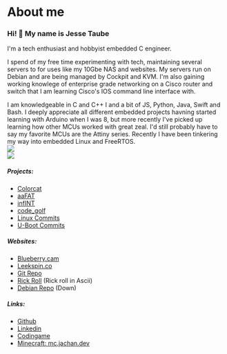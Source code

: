 # About me
### Hi! 👋 My name is Jesse Taube

I'm a tech enthusiast and hobbyist embedded C engineer.

I spend of my free time experimenting with tech, maintaining several servers to for uses like my 10Gbe NAS and websites. My servers run on Debian and are being managed by Cockpit and KVM.
I'm also gaining working knowlege of enterprise grade networking on a Cisco router and switch that I am learning Cisco's IOS command line interface with.

I am knowledgeable in C and C++ I and a bit of JS, Python, Java, Swift and Bash.
I deeply appreciate all different embedded projects havning started learning with Arduino when I was 8,
but more recently I've picked up learning how other MCUs worked with great zeal. I'd still probably have to say my favorite MCUs are the Attiny series.
Recently I have been tinkering my way into embedded Linux and FreeRTOS.
<br>
<img src="https://github-readme-stats.vercel.app/api?username=Mr-Bossman"/>
<br>
<img src="https://github-readme-stats.vercel.app/api/top-langs/?username=Mr-Bossman&layout=compact&theme=buefy&hide_border=true" />
<br>
##### Projects:
- [Colorcat](https://github.com/Mr-Bossman/colorcat)
- [aaFAT](https://github.com/Mr-Bossman/aaFat)
- [infINT](https://github.com/Mr-Bossman/infINT)
- [code_golf](https://github.com/Mr-Bossman/code_golf)
- [Linux Commits](https://github.com/torvalds/linux/commits?author=Mr-Bossman&since=2021-11-01)
- [U-Boot Commits](https://github.com/u-boot/u-boot/commits?author=Mr-Bossman&since=2022-01-01)

##### Websites:
- [Blueberry.cam](https:///blueberry.cam)
- [Leekspin.co](https://Leekspin.co)
- [Git Repo](https://repo.jachan.dev/)
- [Rick Roll](https://rick.jachan.dev/) (Rick roll in Ascii)
- [Debian Repo](https://deb.jachan.dev/) (Down)

##### Links:
- [Github](https://github.com/Mr-Bossman)
- [Linkedin](https://www.linkedin.com/in/jesse-taube-749351229)
- [Codingame](https://www.codingame.com/profile/db7ced7ebbe83f2eea510cc69e4f1d1e2390544)
- [Minecraft: mc.jachan.dev](https://mc.jachan.dev)
